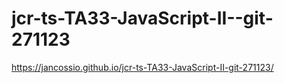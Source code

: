 # jcr-ts-TA33-JavaScript-II--git-271123

https://jancossio.github.io/jcr-ts-TA33-JavaScript-II-git-271123/
